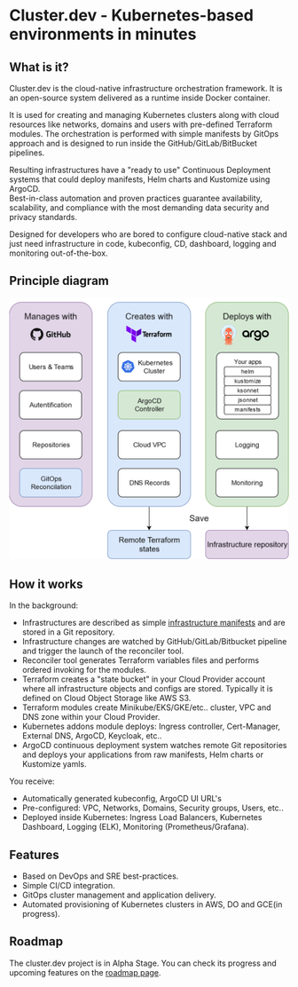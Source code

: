# Cluster.dev - Kubernetes-based environments in minutes

## What is it?

Cluster.dev is the cloud-native infrastructure orchestration framework. It is an open-source system delivered as a runtime inside Docker container.  

It is used for creating and managing Kubernetes clusters along with cloud resources like networks, domains and users with pre-defined Terraform modules.
The orchestration is performed with simple manifests by GitOps approach and is designed to run inside the GitHub/GitLab/BitBucket pipelines.  

Resulting infrastructures have a "ready to use" Continuous Deployment systems that could deploy manifests, Helm charts and Kustomize using ArgoCD.  
Best-in-class automation and proven practices guarantee availability, scalability, and compliance with the most demanding data security and privacy standards.

Designed for developers who are bored to configure cloud-native stack and just need infrastructure in code, kubeconfig, CD, dashboard, logging and monitoring out-of-the-box.

## Principle diagram

![cluster.dev diagram](images/cluster-dev-diagram.png)

## How it works

In the background:

- Infrastructures are described as simple [infrastructure manifests](https://github.com/shalb/cluster.dev/tree/master/.cluster.dev) and are stored in a Git repository.
- Infrastructure changes are watched by GitHub/GitLab/Bitbucket pipeline and trigger the launch of the reconciler tool.
- Reconciler tool generates Terraform variables files and performs ordered invoking for the modules.
- Terraform creates a "state bucket" in your Cloud Provider account where all infrastructure objects and configs are stored. Typically it is defined on Cloud Object Storage like AWS S3.
- Terraform modules create Minikube/EKS/GKE/etc.. cluster, VPC and DNS zone within your Cloud Provider.
- Kubernetes addons module deploys: Ingress controller, Cert-Manager, External DNS, ArgoCD, Keycloak, etc..
- ArgoCD continuous deployment system watches remote Git repositories and deploys your applications from raw manifests, Helm charts or Kustomize yamls.

You receive:

- Automatically generated kubeconfig, ArgoCD UI URL's
- Pre-configured: VPC, Networks, Domains, Security groups, Users, etc..
- Deployed inside Kubernetes: Ingress Load Balancers, Kubernetes Dashboard, Logging (ELK), Monitoring (Prometheus/Grafana).

## Features

- Based on DevOps and SRE best-practices.
- Simple CI/CD integration.
- GitOps cluster management and application delivery.
- Automated provisioning of Kubernetes clusters in AWS, DO and GCE(in progress).

## Roadmap

The cluster.dev project is in Alpha Stage. You can check its progress and upcoming features on the [roadmap page](ROADMAP.md).

